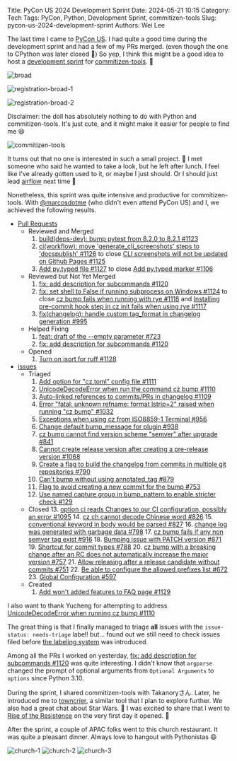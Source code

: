 Title: PyCon US 2024 Development Sprint
Date: 2024-05-21 10:15
Category: Tech
Tags: PyCon, Python, Development Sprint, commitizen-tools
Slug: pycon-us-2024-development-sprint
Authors: Wei Lee

The last time I came to [PyCon US]({filename}/posts/tech/2019/03-how-was-pycon-us-2019.md). I had quite a good time during the development sprint and had a few of my PRs merged. (even though the one to CPython was later closed 🥲) So yep, I think this might be a good idea to host a [development sprint](https://us.pycon.org/2024/events/dev-sprints/) for [commitizen-tools](https://commitizen-tools.github.io/commitizen/). 👀

<!--more-->

![broad](/images/posts-image/2024-pycon-us-2024-development-sprint/broad.jpeg)

![registration-broad-1](/images/posts-image/2024-pycon-us-2024-development-sprint/registration-broad-1.jpeg)

![registration-broad-2](/images/posts-image/2024-pycon-us-2024-development-sprint/registration-broad-2.jpeg)


Disclaimer: the doll has absolutely nothing to do with Python and commitizen-tools. It's just cute, and it might make it easier for people to find me 😆

![commitizen-tools](/images/posts-image/2024-pycon-us-2024-development-sprint/commitizen-tools.jpeg)

It turns out that no one is interested in such a small project. 🥲 I met someone who said he wanted to take a look, but he left after lunch. I feel like I've already gotten used to it, or maybe I just should. Or I should just lead [airflow](https://github.com/apache/airflow/) next time 🥲

Nonetheless, this sprint was quite intensive and productive for commitizen-tools. With [@marcosdotme](https://github.com/marcosdotme) (who didn't even attend PyCon US) and I, we achieved the following results.

* [Pull Requests](https://github.com/commitizen-tools/commitizen/pulls)
    * Reviewed and Merged
        1. [build(deps-dev): bump pytest from 8.2.0 to 8.2.1 #1123](https://github.com/commitizen-tools/commitizen/pull/1123)
        2. [ci(workflow): move 'generate_cli_screenshots' steps to 'docspublish' #1126](https://github.com/commitizen-tools/commitizen/pull/1126) to close [CLI screenshots will not be updated on Github Pages #1125](https://github.com/commitizen-tools/commitizen/issues/1125)
        3. [Add py.typed file #1127](https://github.com/commitizen-tools/commitizen/pull/1127) to close [Add py.typed marker #1106](https://github.com/commitizen-tools/commitizen/issues/1106)
    * Reviewed but Not Yet Merged
        1. [fix: add description for subcommands #1120](https://github.com/commitizen-tools/commitizen/pull/1120)
        2. [fix: set shell to False if running subprocess on Windows #1124](https://github.com/commitizen-tools/commitizen/pull/1124) to close [cz bump fails when running with rye #1118](https://github.com/commitizen-tools/commitizen/issues/1118) and [Installing pre-commit hook step in cz init fails when using rye #1117](https://github.com/commitizen-tools/commitizen/issues/1117)
        3. [fix(changelog): handle custom tag_format in changelog generation #995](https://github.com/commitizen-tools/commitizen/pull/995)
    * Helped Fixing
        1. [feat: draft of the --empty parameter #723](https://github.com/commitizen-tools/commitizen/pull/723)
        2. [fix: add description for subcommands #1120](https://github.com/commitizen-tools/commitizen/pull/1120)
    * Opened
        1. [Turn on isort for ruff #1128](https://github.com/commitizen-tools/commitizen/pull/1128)  
* [issues](https://github.com/commitizen-tools/commitizen/issues)
    * Triaged
        1. [Add option for "cz.toml" config file #1111](https://github.com/commitizen-tools/commitizen/issues/1111)
        2. [UnicodeDecodeError when run the command cz bump #1110](https://github.com/commitizen-tools/commitizen/issues/1110)
        3. [Auto-linked references to commits/PRs in changelog #1109](https://github.com/commitizen-tools/commitizen/issues/1109)
        4. [Error "fatal: unknown refname: format lstrip=2" raised when running "cz bump" #1032](https://github.com/commitizen-tools/commitizen/issues/1032)
        5. [Exceptions when using cz from ISO8859-1 Terminal #956](https://github.com/commitizen-tools/commitizen/issues/956)
        6. [Change default bump_message for plugin #938](https://github.com/commitizen-tools/commitizen/issues/938)
        7. [cz bump cannot find version scheme "semver" after upgrade #841](https://github.com/commitizen-tools/commitizen/issues/841)
        8. [Cannot create release version after creating a pre-release version #1068](https://github.com/commitizen-tools/commitizen/issues/798)
        9. [Create a flag to build the changelog from commits in multiple git repositories #790](https://github.com/commitizen-tools/commitizen/issues/790)
        10. [Can't bump without using annotated_tag #879](https://github.com/commitizen-tools/commitizen/issues/879)
        11. [Flag to avoid creating a new commit for the bump #753](https://github.com/commitizen-tools/commitizen/issues/753)
        12. [Use named capture group in bump_pattern to enable stricter check #129](https://github.com/commitizen-tools/commitizen/issues/129)
    * Closed
        13. [option ci reads Changes to our CI configuration, possibly an error #1095](https://github.com/commitizen-tools/commitizen/issues/1095)
        14. [cz ch cannot decode Chinese word #826](https://github.com/commitizen-tools/commitizen/issues/826)
        15. [conventional keyword in body would be parsed #827](https://github.com/commitizen-tools/commitizen/issues/827)
        16. [change log was generated with garbage data #798](https://github.com/commitizen-tools/commitizen/issues/798)
        17. [cz bump fails if any non semver tag exist #916](https://github.com/commitizen-tools/commitizen/issues/916)
        18. [Bumping issue with PATCH version #871](https://github.com/commitizen-tools/commitizen/issues/871)
        19. [Shortcut for commit types #788](https://github.com/commitizen-tools/commitizen/issues/788)
        20. [cz bump with a breaking change after an RC does not automatically increase the major version #757](https://github.com/commitizen-tools/commitizen/issues/757)
        21. [Allow releasing after a release candidate without commits #751](https://github.com/commitizen-tools/commitizen/issues/751)
        22. [Be able to configure the allowed prefixes list #672](https://github.com/commitizen-tools/commitizen/issues/672)
        23. [Global Configuration #597](https://github.com/commitizen-tools/commitizen/issues/597)
    * Created
        1. [Add won't added features to FAQ page #1129](https://github.com/commitizen-tools/commitizen/issues/1129)

I also want to thank Yucheng for attempting to address [UnicodeDecodeError when running cz bump #1110](https://github.com/commitizen-tools/commitizen/issues/1110)

The great thing is that I finally managed to triage **all** issues with the `issue-status: needs-triage` label! but... found out we still need to check issues filed before [the labeling system](https://commitizen-tools.github.io/commitizen/contributing/#use-of-github-labels) was introduced.

Among all the PRs I worked on yesterday,  [fix: add description for subcommands #1120](https://github.com/commitizen-tools/commitizen/pull/1120) was quite interesting. I didn't know that `argparse` changed the prompt of optional arguments from `Optional Arguments` to `options` since Python 3.10.

During the sprint, I shared commitizen-tools with Takanoryさん. Later, he introduced me to [towncrier](https://github.com/twisted/towncrier), a similar tool that I plan to explore further. We also had a great chat about Star Wars. 🌟 I was excited to share that I went to [Rise of the Resistence](https://travlog.wei-lee.me/posts/travel/2019/12/rise-of-the-resistance/) on the very first day it opened. 🚀

After the sprint, a couple of APAC folks went to this church restaurant. It was quite a pleasant dinner. Always love to hangout with Pythonistas 😄

![church-1](/images/posts-image/2024-pycon-us-2024-development-sprint/church-1.jpeg)
![church-2](/images/posts-image/2024-pycon-us-2024-development-sprint/church-2.jpeg)
![church-3](/images/posts-image/2024-pycon-us-2024-development-sprint/church-3.jpeg)
